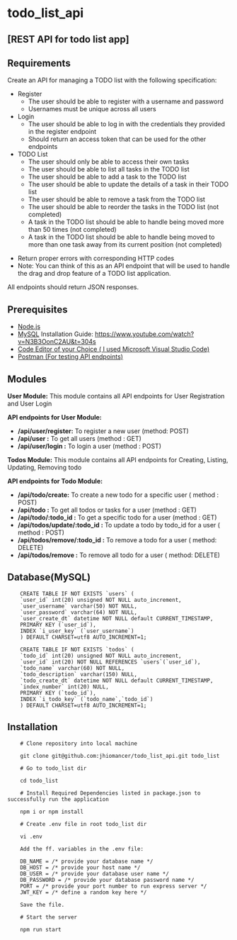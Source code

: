 # todo_list_api

## [REST API for todo list app]

## Requirements
Create an API for managing a TODO list with the following specification:
- Register
    - The user should be able to register with a username and password
    - Usernames must be unique across all users
- Login
    - The user should be able to log in with the credentials they provided in the register endpoint
    - Should return an access token that can be used for the other endpoints
- TODO List
    - The user should only be able to access their own tasks
    - The user should be able to list all tasks in the TODO list
    - The user should be able to add a task to the TODO list
    - The user should be able to update the details of a task in their TODO list
    - The user should be able to remove a task from the TODO list
    - The user should be able to reorder the tasks in the TODO list (not completed)
    - A task in the TODO list should be able to handle being moved more than 50 times (not completed)
    - A task in the TODO list should be able to handle being moved to more than one task away from its current position (not completed)
* Return proper errors with corresponding HTTP codes
* Note: You can think of this as an API endpoint that will be used to handle the drag and drop feature of a TODO list application.

All endpoints should return JSON responses.


## Prerequisites
* [Node.js](https://nodejs.org/en/download/)
* [MySQL](https://dev.mysql.com/downloads/installer/) Installation Guide: https://www.youtube.com/watch?v=N3B3OonC2AU&t=304s
* [Code Editor of your Choice ( I used Microsoft Visual Studio Code)](https://code.visualstudio.com/download)
* [Postman (For testing API endpoints)](https://www.postman.com/downloads/)


## Modules

**User Module:** This module contains all API endpoints for User Registration and User Login

**API endpoints for User Module:**
    
* **/api/user/register:** To register a new user (method: POST)
* **/api/user :** To get all users (method : GET)
* **/api/user/login :** To login a user (method : POST)

**Todos Module:** This module contains all API endpoints for Creating, Listing, Updating, Removing todo

**API endpoints for Todo Module:**

* **/api/todo/create:** To create a new todo for a specific user ( method : POST)
* **/api/todo :** To get all todos or tasks for a user (method : GET)
* **/api/todo/:todo_id :** To get a specific todo for a user (method : GET)
* **/api/todos/update/:todo_id :** To update a todo by todo_id for a user ( method : POST)
* **/api/todos/remove/:todo_id :** To remove a todo for a user ( method: DELETE)
* **/api/todos/remove :** To remove all todo for a user ( method: DELETE)

## Database(MySQL)
 
```
    CREATE TABLE IF NOT EXISTS `users` (
    `user_id` int(20) unsigned NOT NULL auto_increment,
    `user_username` varchar(50) NOT NULL,
    `user_password` varchar(64) NOT NULL,
    `user_create_dt` datetime NOT NULL default CURRENT_TIMESTAMP,  
    PRIMARY KEY (`user_id`),
    INDEX `i_user_key` (`user_username`)
    ) DEFAULT CHARSET=utf8 AUTO_INCREMENT=1;
    
    CREATE TABLE IF NOT EXISTS `todos` (
    `todo_id` int(20) unsigned NOT NULL auto_increment,
    `user_id` int(20) NOT NULL REFERENCES `users`(`user_id`),
    `todo_name` varchar(60) NOT NULL,
    `todo_description` varchar(150) NULL,
    `todo_create_dt` datetime NOT NULL default CURRENT_TIMESTAMP,  
    `index_number` int(20) NULL,
    PRIMARY KEY (`todo_id`),
    INDEX `i_todo_key` (`todo_name`,`todo_id`)
    ) DEFAULT CHARSET=utf8 AUTO_INCREMENT=1;
```

## Installation 
    
```
    # Clone repository into local machine
    
    git clone git@github.com:jhiomancer/todo_list_api.git todo_list

    # Go to todo_list dir
    
    cd todo_list 

    # Install Required Dependencies listed in package.json to successfully run the application
    
    npm i or npm install 

    # Create .env file in root todo_list dir

    vi .env

    Add the ff. variables in the .env file: 
    
    DB_NAME = /* provide your database name */
    DB_HOST = /* provide your host name */
    DB_USER = /* provide your database user name */
    DB_PASSWORD = /* provide your database password name */
    PORT = /* provide your port number to run express server */
    JWT_KEY = /* define a random key here */

    Save the file.

    # Start the server
    
    npm run start

```




